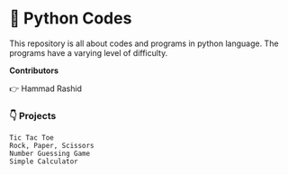 # :snake: Python Codes

This repository is all about codes and programs in python language. The programs have a varying level of difficulty. 

**Contributors**

   :point_right: Hammad Rashid
    

### 👇 Projects

    Tic Tac Toe
    Rock, Paper, Scissors
    Number Guessing Game
    Simple Calculator
